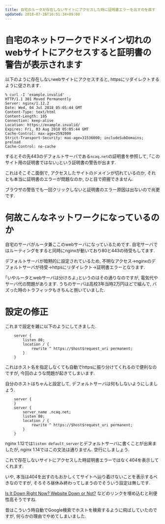 ```yaml
---
title: 自宅のルータが存在しないサイトにアクセスした時に証明書エラーを出すのを直す
updated: 2018-07-26T16:51:34+09:00
---
```


# 自宅のネットワークでドメイン切れのwebサイトにアクセスすると証明書の警告が表示されます

以下のように存在しないwebサイトにアクセスすると,
httpsにリダイレクトするように促されます.

~~~
% curl -I 'example.invalid'
HTTP/1.1 301 Moved Permanently
Server: nginx/1.12.2
Date: Wed, 04 Jul 2018 05:05:44 GMT
Content-Type: text/html
Content-Length: 185
Connection: keep-alive
Location: https://example.invalid/
Expires: Fri, 03 Aug 2018 05:05:44 GMT
Cache-Control: max-age=2592000
Strict-Transport-Security: max-age=31536000; includeSubDomains; preload
Cache-Control: no-cache
~~~

するとその先443のデフォルトサーバである`ncaq.net`の証明書を参照して,
｢このサイト用の証明書ではない｣という証明書の警告が出ます.

これはそこそこ面倒で,
アクセスしたサイトのドメインが切れているのか,
それとも本当に証明書のエラーが問題なのか,
ひと目で把握できません.

ブラウザの警告でも一回クリックしないと証明書のエラー原因は出ないので尚更です.

# 何故こんなネットワークになっているのか

自宅のサーバがルータ兼ここのwebサーバになっているためです.
自宅サーバではルーティングをすると同時にnginxが動いており80と443の待受もしてます.

デフォルトサーバが暗黙的に設定されているため,
不明なアクセス→nginxのデフォルトサーバが待受→httpsにリダイレクト→証明書エラーとなります.

｢いやルータとwebサーバは分けろよ｣というのはその通りなのですが,
電気代やサーバ代の問題があります.
うちのサーバは高校3年当時2万円ほどで組んで,
バズった時のトラフィックもきちんと捌いていました.

# 設定の修正

これまで設定を雑に以下のようにしてきました.

~~~nginx
    server {
        listen 80;
        location / {
            rewrite ^ https://$host$request_uri permanent;
        }
    }
~~~

これはホスト名を指定しなくても自動でhttpsに振り分けてくれるので便利なのですが,
今回のような問題が起きてしまいます.

自分のホストはちゃんと設定して,
デフォルトサーバは何もしないようにしましょう.

~~~nginx
    server {
    }
    server {
        server_name .ncaq.net;
        listen 80;
        location / {
            rewrite ^ https://$host$request_uri permanent;
        }
    }
~~~

nginx 1.12では`listen default_server`とデフォルトサーバに書くことが出来ましたが,
nginx 1.14ではこの文法は通りません.
空行にしましょう.

これで存在しないサイトにアクセスした時証明書エラーではなく404を表示してくれます.

いや,
本当は404を出すのもおかしくてサイトへ辿り着けないことを表示するべきなのですが,
そろそろ昼休み終わってしまうのでそういう設定は無しです.

[Is It Down Right Now? Website Down or Not?](http://www.isitdownrightnow.com/)
などのリンクを埋め込むと利便性高そうですね.

昔はこういう時自動でGoogle検索でホストを検索するように飛ばしていたのですが,
何らかの理由でやめてしまいました.
